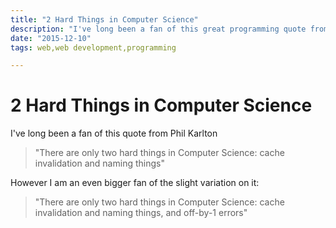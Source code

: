 ```yaml
---
title: "2 Hard Things in Computer Science"
description: "I've long been a fan of this great programming quote from Phil Karlton"
date: "2015-12-10"
tags: web,web development,programming

---
```


# 2 Hard Things in Computer Science

I've long been a fan of this quote from Phil Karlton

> "There are only two hard things in Computer Science: cache invalidation and naming things"

However I am an even bigger fan of the slight variation on it:

> "There are only two hard things in Computer Science: cache invalidation and naming things, and off-by-1 errors"
